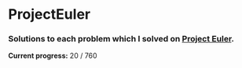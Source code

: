 # ProjectEuler
### Solutions to each problem which I solved on [Project Euler][PE].  

**Current progress:** 20 / 760



[PE]: https://projecteuler.net/
